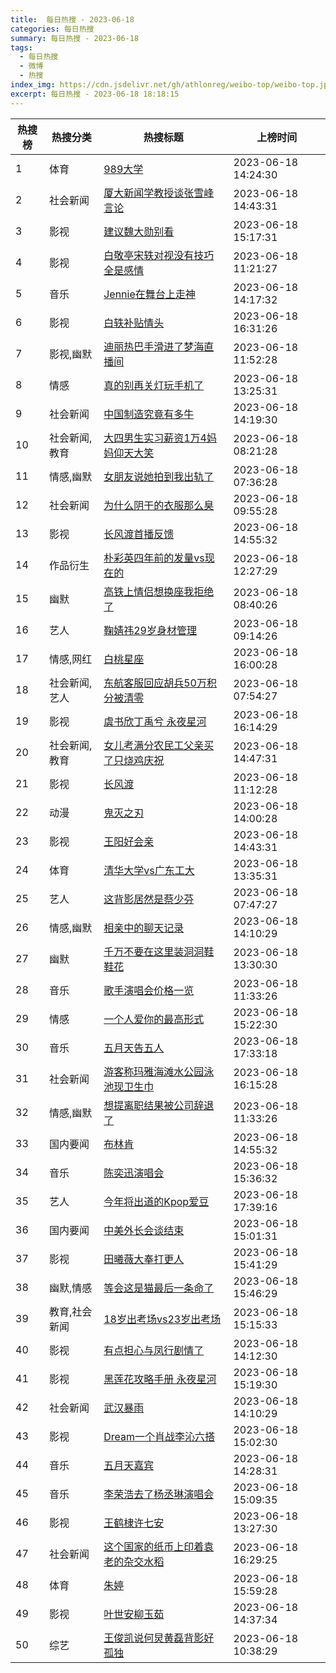 ```yaml
---
title:  每日热搜 - 2023-06-18
categories: 每日热搜
summary: 每日热搜 - 2023-06-18
tags:
  - 每日热搜
  - 微博
  - 热搜
index_img: https://cdn.jsdelivr.net/gh/athlonreg/weibo-top/weibo-top.jpeg
excerpt: 每日热搜 - 2023-06-18 18:18:15
---
```


| 热搜榜 | 热搜分类 | 热搜标题 | 上榜时间 |
| --- | --- | --- | --- |
| 1 | 体育 | [989大学](https://s.weibo.com/weibo%3Fq%3D%2523989%E5%A4%A7%E5%AD%A6%2523) | 2023-06-18 14:24:30 | 
| 2 | 社会新闻 | [厦大新闻学教授谈张雪峰言论](https://s.weibo.com/weibo%3Fq%3D%2523%E5%8E%A6%E5%A4%A7%E6%96%B0%E9%97%BB%E5%AD%A6%E6%95%99%E6%8E%88%E8%B0%88%E5%BC%A0%E9%9B%AA%E5%B3%B0%E8%A8%80%E8%AE%BA%2523) | 2023-06-18 14:43:31 | 
| 3 | 影视 | [建议魏大勋别看](https://s.weibo.com/weibo%3Fq%3D%2523%E5%BB%BA%E8%AE%AE%E9%AD%8F%E5%A4%A7%E5%8B%8B%E5%88%AB%E7%9C%8B%2523) | 2023-06-18 15:17:31 | 
| 4 | 影视 | [白敬亭宋轶对视没有技巧全是感情](https://s.weibo.com/weibo%3Fq%3D%2523%E7%99%BD%E6%95%AC%E4%BA%AD%E5%AE%8B%E8%BD%B6%E5%AF%B9%E8%A7%86%E6%B2%A1%E6%9C%89%E6%8A%80%E5%B7%A7%E5%85%A8%E6%98%AF%E6%84%9F%E6%83%85%2523) | 2023-06-18 11:21:27 | 
| 5 | 音乐 | [Jennie在舞台上走神](https://s.weibo.com/weibo%3Fq%3D%2523Jennie%E5%9C%A8%E8%88%9E%E5%8F%B0%E4%B8%8A%E8%B5%B0%E7%A5%9E%2523) | 2023-06-18 14:17:32 | 
| 6 | 影视 | [白轶补贴情头](https://s.weibo.com/weibo%3Fq%3D%2523%E7%99%BD%E8%BD%B6%E8%A1%A5%E8%B4%B4%E6%83%85%E5%A4%B4%2523) | 2023-06-18 16:31:26 | 
| 7 | 影视,幽默 | [迪丽热巴手滑进了梦海直播间](https://s.weibo.com/weibo%3Fq%3D%2523%E8%BF%AA%E4%B8%BD%E7%83%AD%E5%B7%B4%E6%89%8B%E6%BB%91%E8%BF%9B%E4%BA%86%E6%A2%A6%E6%B5%B7%E7%9B%B4%E6%92%AD%E9%97%B4%2523) | 2023-06-18 11:52:28 | 
| 8 | 情感 | [真的别再关灯玩手机了](https://s.weibo.com/weibo%3Fq%3D%2523%E7%9C%9F%E7%9A%84%E5%88%AB%E5%86%8D%E5%85%B3%E7%81%AF%E7%8E%A9%E6%89%8B%E6%9C%BA%E4%BA%86%2523) | 2023-06-18 13:25:31 | 
| 9 | 社会新闻 | [中国制造究竟有多牛](https://s.weibo.com/weibo%3Fq%3D%2523%E4%B8%AD%E5%9B%BD%E5%88%B6%E9%80%A0%E7%A9%B6%E7%AB%9F%E6%9C%89%E5%A4%9A%E7%89%9B%2523) | 2023-06-18 14:19:30 | 
| 10 | 社会新闻,教育 | [大四男生实习薪资1万4妈妈仰天大笑](https://s.weibo.com/weibo%3Fq%3D%2523%E5%A4%A7%E5%9B%9B%E7%94%B7%E7%94%9F%E5%AE%9E%E4%B9%A0%E8%96%AA%E8%B5%841%E4%B8%874%E5%A6%88%E5%A6%88%E4%BB%B0%E5%A4%A9%E5%A4%A7%E7%AC%91%2523) | 2023-06-18 08:21:28 | 
| 11 | 情感,幽默 | [女朋友说她拍到我出轨了](https://s.weibo.com/weibo%3Fq%3D%2523%E5%A5%B3%E6%9C%8B%E5%8F%8B%E8%AF%B4%E5%A5%B9%E6%8B%8D%E5%88%B0%E6%88%91%E5%87%BA%E8%BD%A8%E4%BA%86%2523) | 2023-06-18 07:36:28 | 
| 12 | 社会新闻 | [为什么阴干的衣服那么臭](https://s.weibo.com/weibo%3Fq%3D%2523%E4%B8%BA%E4%BB%80%E4%B9%88%E9%98%B4%E5%B9%B2%E7%9A%84%E8%A1%A3%E6%9C%8D%E9%82%A3%E4%B9%88%E8%87%AD%2523) | 2023-06-18 09:55:28 | 
| 13 | 影视 | [长风渡首播反馈](https://s.weibo.com/weibo%3Fq%3D%2523%E9%95%BF%E9%A3%8E%E6%B8%A1%E9%A6%96%E6%92%AD%E5%8F%8D%E9%A6%88%2523) | 2023-06-18 14:55:32 | 
| 14 | 作品衍生 | [朴彩英四年前的发量vs现在的](https://s.weibo.com/weibo%3Fq%3D%2523%E6%9C%B4%E5%BD%A9%E8%8B%B1%E5%9B%9B%E5%B9%B4%E5%89%8D%E7%9A%84%E5%8F%91%E9%87%8Fvs%E7%8E%B0%E5%9C%A8%E7%9A%84%2523) | 2023-06-18 12:27:29 | 
| 15 | 幽默 | [高铁上情侣想换座我拒绝了](https://s.weibo.com/weibo%3Fq%3D%2523%E9%AB%98%E9%93%81%E4%B8%8A%E6%83%85%E4%BE%A3%E6%83%B3%E6%8D%A2%E5%BA%A7%E6%88%91%E6%8B%92%E7%BB%9D%E4%BA%86%2523) | 2023-06-18 08:40:26 | 
| 16 | 艺人 | [鞠婧祎29岁身材管理](https://s.weibo.com/weibo%3Fq%3D%2523%E9%9E%A0%E5%A9%A7%E7%A5%8E29%E5%B2%81%E8%BA%AB%E6%9D%90%E7%AE%A1%E7%90%86%2523) | 2023-06-18 09:14:26 | 
| 17 | 情感,网红 | [白桃星座](https://s.weibo.com/weibo%3Fq%3D%2523%E7%99%BD%E6%A1%83%E6%98%9F%E5%BA%A7%2523) | 2023-06-18 16:00:28 | 
| 18 | 社会新闻,艺人 | [东航客服回应胡兵50万积分被清零](https://s.weibo.com/weibo%3Fq%3D%2523%E4%B8%9C%E8%88%AA%E5%AE%A2%E6%9C%8D%E5%9B%9E%E5%BA%94%E8%83%A1%E5%85%B550%E4%B8%87%E7%A7%AF%E5%88%86%E8%A2%AB%E6%B8%85%E9%9B%B6%2523) | 2023-06-18 07:54:27 | 
| 19 | 影视 | [虞书欣丁禹兮 永夜星河](https://s.weibo.com/weibo%3Fq%3D%2523%E8%99%9E%E4%B9%A6%E6%AC%A3%E4%B8%81%E7%A6%B9%E5%85%AE%20%E6%B0%B8%E5%A4%9C%E6%98%9F%E6%B2%B3%2523) | 2023-06-18 16:14:29 | 
| 20 | 社会新闻,教育 | [女儿考满分农民工父亲买了只烧鸡庆祝](https://s.weibo.com/weibo%3Fq%3D%2523%E5%A5%B3%E5%84%BF%E8%80%83%E6%BB%A1%E5%88%86%E5%86%9C%E6%B0%91%E5%B7%A5%E7%88%B6%E4%BA%B2%E4%B9%B0%E4%BA%86%E5%8F%AA%E7%83%A7%E9%B8%A1%E5%BA%86%E7%A5%9D%2523) | 2023-06-18 14:47:31 | 
| 21 | 影视 | [长风渡](https://s.weibo.com/weibo%3Fq%3D%2523%E9%95%BF%E9%A3%8E%E6%B8%A1%2523) | 2023-06-18 11:12:28 | 
| 22 | 动漫 | [鬼灭之刃](https://s.weibo.com/weibo%3Fq%3D%2523%E9%AC%BC%E7%81%AD%E4%B9%8B%E5%88%83%2523) | 2023-06-18 14:00:28 | 
| 23 | 影视 | [王阳好会亲](https://s.weibo.com/weibo%3Fq%3D%2523%E7%8E%8B%E9%98%B3%E5%A5%BD%E4%BC%9A%E4%BA%B2%2523) | 2023-06-18 14:43:31 | 
| 24 | 体育 | [清华大学vs广东工大](https://s.weibo.com/weibo%3Fq%3D%2523%E6%B8%85%E5%8D%8E%E5%A4%A7%E5%AD%A6vs%E5%B9%BF%E4%B8%9C%E5%B7%A5%E5%A4%A7%2523) | 2023-06-18 13:35:31 | 
| 25 | 艺人 | [这背影居然是蔡少芬](https://s.weibo.com/weibo%3Fq%3D%2523%E8%BF%99%E8%83%8C%E5%BD%B1%E5%B1%85%E7%84%B6%E6%98%AF%E8%94%A1%E5%B0%91%E8%8A%AC%2523) | 2023-06-18 07:47:27 | 
| 26 | 情感,幽默 | [相亲中的聊天记录](https://s.weibo.com/weibo%3Fq%3D%2523%E7%9B%B8%E4%BA%B2%E4%B8%AD%E7%9A%84%E8%81%8A%E5%A4%A9%E8%AE%B0%E5%BD%95%2523) | 2023-06-18 14:10:29 | 
| 27 | 幽默 | [千万不要在这里装洞洞鞋鞋花](https://s.weibo.com/weibo%3Fq%3D%2523%E5%8D%83%E4%B8%87%E4%B8%8D%E8%A6%81%E5%9C%A8%E8%BF%99%E9%87%8C%E8%A3%85%E6%B4%9E%E6%B4%9E%E9%9E%8B%E9%9E%8B%E8%8A%B1%2523) | 2023-06-18 13:30:30 | 
| 28 | 音乐 | [歌手演唱会价格一览](https://s.weibo.com/weibo%3Fq%3D%2523%E6%AD%8C%E6%89%8B%E6%BC%94%E5%94%B1%E4%BC%9A%E4%BB%B7%E6%A0%BC%E4%B8%80%E8%A7%88%2523) | 2023-06-18 11:33:26 | 
| 29 | 情感 | [一个人爱你的最高形式](https://s.weibo.com/weibo%3Fq%3D%2523%E4%B8%80%E4%B8%AA%E4%BA%BA%E7%88%B1%E4%BD%A0%E7%9A%84%E6%9C%80%E9%AB%98%E5%BD%A2%E5%BC%8F%2523) | 2023-06-18 15:22:30 | 
| 30 | 音乐 | [五月天告五人](https://s.weibo.com/weibo%3Fq%3D%2523%E4%BA%94%E6%9C%88%E5%A4%A9%E5%91%8A%E4%BA%94%E4%BA%BA%2523) | 2023-06-18 17:33:18 | 
| 31 | 社会新闻 | [游客称玛雅海滩水公园泳池现卫生巾](https://s.weibo.com/weibo%3Fq%3D%2523%E6%B8%B8%E5%AE%A2%E7%A7%B0%E7%8E%9B%E9%9B%85%E6%B5%B7%E6%BB%A9%E6%B0%B4%E5%85%AC%E5%9B%AD%E6%B3%B3%E6%B1%A0%E7%8E%B0%E5%8D%AB%E7%94%9F%E5%B7%BE%2523) | 2023-06-18 16:15:28 | 
| 32 | 情感,幽默 | [想提离职结果被公司辞退了](https://s.weibo.com/weibo%3Fq%3D%2523%E6%83%B3%E6%8F%90%E7%A6%BB%E8%81%8C%E7%BB%93%E6%9E%9C%E8%A2%AB%E5%85%AC%E5%8F%B8%E8%BE%9E%E9%80%80%E4%BA%86%2523) | 2023-06-18 11:33:26 | 
| 33 | 国内要闻 | [布林肯](https://s.weibo.com/weibo%3Fq%3D%2523%E5%B8%83%E6%9E%97%E8%82%AF%2523) | 2023-06-18 14:55:32 | 
| 34 | 音乐 | [陈奕迅演唱会](https://s.weibo.com/weibo%3Fq%3D%2523%E9%99%88%E5%A5%95%E8%BF%85%E6%BC%94%E5%94%B1%E4%BC%9A%2523) | 2023-06-18 15:36:32 | 
| 35 | 艺人 | [今年将出道的Kpop爱豆](https://s.weibo.com/weibo%3Fq%3D%2523%E4%BB%8A%E5%B9%B4%E5%B0%86%E5%87%BA%E9%81%93%E7%9A%84Kpop%E7%88%B1%E8%B1%86%2523) | 2023-06-18 17:39:16 | 
| 36 | 国内要闻 | [中美外长会谈结束](https://s.weibo.com/weibo%3Fq%3D%2523%E4%B8%AD%E7%BE%8E%E5%A4%96%E9%95%BF%E4%BC%9A%E8%B0%88%E7%BB%93%E6%9D%9F%2523) | 2023-06-18 15:01:31 | 
| 37 | 影视 | [田曦薇大奉打更人](https://s.weibo.com/weibo%3Fq%3D%2523%E7%94%B0%E6%9B%A6%E8%96%87%E5%A4%A7%E5%A5%89%E6%89%93%E6%9B%B4%E4%BA%BA%2523) | 2023-06-18 15:41:29 | 
| 38 | 幽默,情感 | [等会这是猫最后一条命了](https://s.weibo.com/weibo%3Fq%3D%2523%E7%AD%89%E4%BC%9A%E8%BF%99%E6%98%AF%E7%8C%AB%E6%9C%80%E5%90%8E%E4%B8%80%E6%9D%A1%E5%91%BD%E4%BA%86%2523) | 2023-06-18 15:46:29 | 
| 39 | 教育,社会新闻 | [18岁出考场vs23岁出考场](https://s.weibo.com/weibo%3Fq%3D%252318%E5%B2%81%E5%87%BA%E8%80%83%E5%9C%BAvs23%E5%B2%81%E5%87%BA%E8%80%83%E5%9C%BA%2523) | 2023-06-18 15:15:33 | 
| 40 | 影视 | [有点担心与凤行剧情了](https://s.weibo.com/weibo%3Fq%3D%2523%E6%9C%89%E7%82%B9%E6%8B%85%E5%BF%83%E4%B8%8E%E5%87%A4%E8%A1%8C%E5%89%A7%E6%83%85%E4%BA%86%2523) | 2023-06-18 14:12:30 | 
| 41 | 影视 | [黑莲花攻略手册 永夜星河](https://s.weibo.com/weibo%3Fq%3D%2523%E9%BB%91%E8%8E%B2%E8%8A%B1%E6%94%BB%E7%95%A5%E6%89%8B%E5%86%8C%20%E6%B0%B8%E5%A4%9C%E6%98%9F%E6%B2%B3%2523) | 2023-06-18 15:19:30 | 
| 42 | 社会新闻 | [武汉暴雨](https://s.weibo.com/weibo%3Fq%3D%2523%E6%AD%A6%E6%B1%89%E6%9A%B4%E9%9B%A8%2523) | 2023-06-18 14:10:29 | 
| 43 | 影视 | [Dream一个肖战李沁六搭](https://s.weibo.com/weibo%3Fq%3D%2523Dream%E4%B8%80%E4%B8%AA%E8%82%96%E6%88%98%E6%9D%8E%E6%B2%81%E5%85%AD%E6%90%AD%2523) | 2023-06-18 15:02:30 | 
| 44 | 音乐 | [五月天嘉宾](https://s.weibo.com/weibo%3Fq%3D%2523%E4%BA%94%E6%9C%88%E5%A4%A9%E5%98%89%E5%AE%BE%2523) | 2023-06-18 14:28:31 | 
| 45 | 音乐 | [李荣浩去了杨丞琳演唱会](https://s.weibo.com/weibo%3Fq%3D%2523%E6%9D%8E%E8%8D%A3%E6%B5%A9%E5%8E%BB%E4%BA%86%E6%9D%A8%E4%B8%9E%E7%90%B3%E6%BC%94%E5%94%B1%E4%BC%9A%2523) | 2023-06-18 15:09:35 | 
| 46 | 影视 | [王鹤棣许七安](https://s.weibo.com/weibo%3Fq%3D%2523%E7%8E%8B%E9%B9%A4%E6%A3%A3%E8%AE%B8%E4%B8%83%E5%AE%89%2523) | 2023-06-18 13:27:30 | 
| 47 | 社会新闻 | [这个国家的纸币上印着袁老的杂交水稻](https://s.weibo.com/weibo%3Fq%3D%2523%E8%BF%99%E4%B8%AA%E5%9B%BD%E5%AE%B6%E7%9A%84%E7%BA%B8%E5%B8%81%E4%B8%8A%E5%8D%B0%E7%9D%80%E8%A2%81%E8%80%81%E7%9A%84%E6%9D%82%E4%BA%A4%E6%B0%B4%E7%A8%BB%2523) | 2023-06-18 16:29:25 | 
| 48 | 体育 | [朱婷](https://s.weibo.com/weibo%3Fq%3D%2523%E6%9C%B1%E5%A9%B7%2523) | 2023-06-18 15:59:28 | 
| 49 | 影视 | [叶世安柳玉茹](https://s.weibo.com/weibo%3Fq%3D%2523%E5%8F%B6%E4%B8%96%E5%AE%89%E6%9F%B3%E7%8E%89%E8%8C%B9%2523) | 2023-06-18 14:37:34 | 
| 50 | 综艺 | [王俊凯说何炅黄磊背影好孤独](https://s.weibo.com/weibo%3Fq%3D%2523%E7%8E%8B%E4%BF%8A%E5%87%AF%E8%AF%B4%E4%BD%95%E7%82%85%E9%BB%84%E7%A3%8A%E8%83%8C%E5%BD%B1%E5%A5%BD%E5%AD%A4%E7%8B%AC%2523) | 2023-06-18 10:38:29 | 
